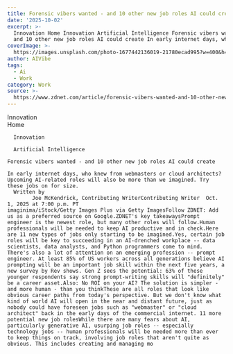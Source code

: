 ```yaml
---
title: Forensic vibers wanted - and 10 other new job roles AI could create
date: '2025-10-02'
excerpt: >-
  Innovation Home Innovation Artificial Intelligence Forensic vibers wanted -
  and 10 other new job roles AI could create In early internet days, who kne...
coverImage: >-
  https://images.unsplash.com/photo-1677442136019-21780ecad995?w=400&h=200&fit=crop&auto=format
author: AIVibe
tags:
  - Ai
  - Work
category: Work
source: >-
  https://www.zdnet.com/article/forensic-vibers-wanted-and-10-other-new-job-roles-ai-could-create/
---
```

Innovation      
      Home
    
      Innovation
    
      Artificial Intelligence
       
    Forensic vibers wanted - and 10 other new job roles AI could create
     
    In early internet days, who knew from webmasters or cloud architects? Upcoming AI-related roles will also be more than we imagined. Try these jobs on for size.
      Written by 
            Joe McKendrick, Contributing WriterContributing Writer  Oct. 1, 2025 at 7:00 p.m. PT                           imaginima/iStock/Getty Images Plus via Getty ImagesFollow ZDNET: Add us as a preferred source on Google.ZDNET's key takeawaysPrompt engineer is the newest role, but many other roles will follow.Human professionals will be needed to keep AI productive and in check.Here are 11 new types of jobs only starting to be imagined.Yes, certain job roles will be key to succeeding in an AI-drenched workplace -- data scientists, data analysts, and Python programmers come to mind. There's also a lot of attention on an emerging profession -- prompt engineer. At least 85% of US workers across all generations believe AI prompting will be an important job skill within the next five years, a new survey by Rev shows. Gen Z sees the potential: 63% of these younger respondents say strong prompt-writing skills will "definitely" be a career asset.Also: No ROI on your AI? The solution is simpler - and more human - than you thinkThese are all roles that look like obvious career paths from today's perspective. But we don't know what kind of world AI will open in the near and distant future, just as nobody could have foreseen jobs such as "webmaster" or "cloud architect" back in the early days of the commercial internet. 11 more potential new job rolesWhile there are many fears about AI, particularly generative AI, usurping job roles -- especially technology jobs -- human professionals will be needed more than ever to keep things on track, involving job roles that aren't quite as obvious. This includes creating and managing mo
